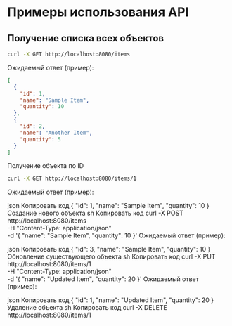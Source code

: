 # Примеры использования API

## Получение списка всех объектов

```sh
curl -X GET http://localhost:8080/items
```
Ожидаемый ответ (пример):

```json
[
  {
    "id": 1,
    "name": "Sample Item",
    "quantity": 10
  },
  {
    "id": 2,
    "name": "Another Item",
    "quantity": 5
  }
]
```
Получение объекта по ID
```sh
curl -X GET http://localhost:8080/items/1
```
Ожидаемый ответ (пример):

json
Копировать код
{
  "id": 1,
  "name": "Sample Item",
  "quantity": 10
}
Создание нового объекта
sh
Копировать код
curl -X POST http://localhost:8080/items \
-H "Content-Type: application/json" \
-d '{
  "name": "Sample Item",
  "quantity": 10
}'
Ожидаемый ответ (пример):

json
Копировать код
{
  "id": 3,
  "name": "Sample Item",
  "quantity": 10
}
Обновление существующего объекта
sh
Копировать код
curl -X PUT http://localhost:8080/items/1 \
-H "Content-Type: application/json" \
-d '{
  "name": "Updated Item",
  "quantity": 20
}'
Ожидаемый ответ (пример):

json
Копировать код
{
  "id": 1,
  "name": "Updated Item",
  "quantity": 20
}
Удаление объекта
sh
Копировать код
curl -X DELETE http://localhost:8080/items/1
